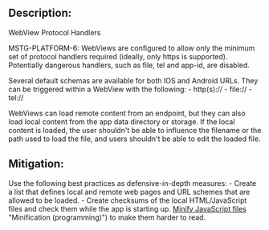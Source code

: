 ## Description:

WebView Protocol Handlers

MSTG-PLATFORM-6: WebViews are configured to allow only the minimum set of protocol handlers required (ideally, only https is supported). Potentially dangerous handlers, such as file, tel and app-id, are disabled.

Several default schemas are available for both IOS and Android URLs. They can be triggered within a WebView with the following:
	- http(s)://
	- file://
	- tel://

WebViews can load remote content from an endpoint, but they can also load local content from the app data directory or storage. If the local content is loaded, the user shouldn't be able to influence the filename or the path used to load the file, and users shouldn't be able to edit the loaded file.


## Mitigation:

Use the following best practices as defensive-in-depth measures:
	- Create a list that defines local and remote web pages and URL schemes that are allowed to be loaded.
	- Create checksums of the local HTML/JavaScript files and check them while the app is starting up. [Minify JavaScript files](https://en.wikipedia.org/wiki/Minification_%28programming%29) "Minification (programming)") to make them harder to read.
